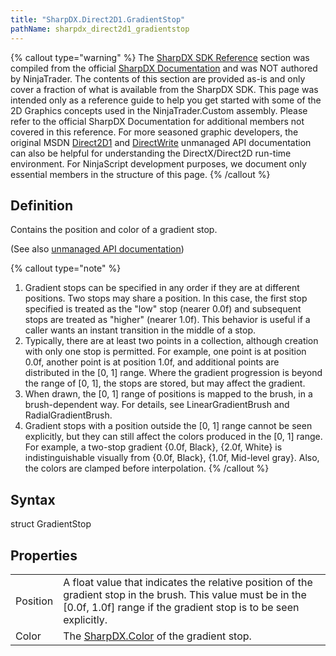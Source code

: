 ```yaml
---
title: "SharpDX.Direct2D1.GradientStop"
pathName: sharpdx_direct2d1_gradientstop
---
```


{% callout type="warning" %}
The [SharpDX SDK Reference](sharpdx_sdk_reference) section was compiled from the official [SharpDX Documentation](http://sharpdx.org/) and was NOT authored by NinjaTrader. The contents of this section are provided as-is and only cover a fraction of what is available from the SharpDX SDK. This page was intended only as a reference guide to help you get started with some of the 2D Graphics concepts used in the NinjaTrader.Custom assembly. Please refer to the official SharpDX Documentation for additional members not covered in this reference. For more seasoned graphic developers, the original MSDN [Direct2D1](https://msdn.microsoft.com/en-us/library/windows/desktop/dd370990.aspx) and [DirectWrite](https://msdn.microsoft.com/en-us/library/windows/desktop/dd368038.aspx) unmanaged API documentation can also be helpful for understanding the DirectX/Direct2D run-time environment. For NinjaScript development purposes, we document only essential members in the structure of this page.
{% /callout %}

## Definition

Contains the position and color of a gradient stop.

(See also [unmanaged API documentation](http://msdn.microsoft.com/en-us/library/dd368119.aspx))

{% callout type="note" %}

1. Gradient stops can be specified in any order if they are at different positions. Two stops may share a position. In this case, the first stop specified is treated as the "low" stop (nearer 0.0f) and subsequent stops are treated as "higher" (nearer 1.0f). This behavior is useful if a caller wants an instant transition in the middle of a stop.
2. Typically, there are at least two points in a collection, although creation with only one stop is permitted. For example, one point is at position 0.0f, another point is at position 1.0f, and additional points are distributed in the [0, 1] range. Where the gradient progression is beyond the range of [0, 1], the stops are stored, but may affect the gradient.
3. When drawn, the [0, 1] range of positions is mapped to the brush, in a brush-dependent way. For details, see LinearGradientBrush and RadialGradientBrush.
4. Gradient stops with a position outside the [0, 1] range cannot be seen explicitly, but they can still affect the colors produced in the [0, 1] range. For example, a two-stop gradient {0.0f, Black}, {2.0f, White} is indistinguishable visually from {0.0f, Black}, {1.0f, Mid-level gray}. Also, the colors are clamped before interpolation.
{% /callout %}

## Syntax

struct GradientStop

## Properties

|  |  |
| --- | --- |
| Position | A float value that indicates the relative position of the gradient stop in the brush. This value must be in the [0.0f, 1.0f] range if the gradient stop is to be seen explicitly. |
| Color | The [SharpDX.Color](sharpdx_color) of the gradient stop. |
